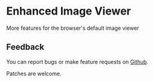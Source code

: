 Enhanced Image Viewer
=====================

More features for the browser's default image viewer

Feedback
--------

You can report bugs or make feature requests on
[Github](https://github.com/sblask/webextension-enhanced-image-viewer).

Patches are welcome.
